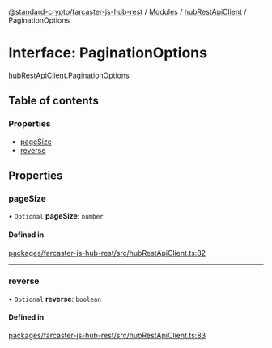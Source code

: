 [@standard-crypto/farcaster-js-hub-rest](../README.md) / [Modules](../modules.md) / [hubRestApiClient](../modules/hubRestApiClient.md) / PaginationOptions

# Interface: PaginationOptions

[hubRestApiClient](../modules/hubRestApiClient.md).PaginationOptions

## Table of contents

### Properties

- [pageSize](hubRestApiClient.PaginationOptions.md#pagesize)
- [reverse](hubRestApiClient.PaginationOptions.md#reverse)

## Properties

### pageSize

• `Optional` **pageSize**: `number`

#### Defined in

[packages/farcaster-js-hub-rest/src/hubRestApiClient.ts:82](https://github.com/standard-crypto/farcaster-js/blob/main/packages/farcaster-js-hub-rest/src/hubRestApiClient.ts#L82)

___

### reverse

• `Optional` **reverse**: `boolean`

#### Defined in

[packages/farcaster-js-hub-rest/src/hubRestApiClient.ts:83](https://github.com/standard-crypto/farcaster-js/blob/main/packages/farcaster-js-hub-rest/src/hubRestApiClient.ts#L83)
